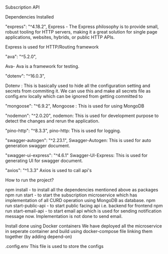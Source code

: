 Subscription API

Dependencies Installed 

"express": "^4.18.2",
Express - The Express philosophy is to provide small, robust tooling for HTTP servers, making it a great solution for single page applications, websites, hybrids, or public HTTP APIs.

Express is used for HTTP/Routing framework

"ava": "^5.2.0",

Ava- Ava is a framework for testing.

"dotenv": "^16.0.3",

Dotenv : This is basically used to hide all the configuration setting and secrets from commiting it. We can use this and make all secrets file as config.env locally which can be ignored from getting committed to 
   
"mongoose": "^6.9.2",
 Mongoose : This is used for using MongoDB
 
"nodemon": "^2.0.20",
nodemon: This is used for development purpose to detect the changes and rerun the application.

"pino-http": "^8.3.3",
pino-http: This is used for logging.

"swagger-autogen": "^2.23.1",
Swagger-Autogen: This is used for auto generation swagger document.

"swagger-ui-express": "^4.6.1"
Swagger-UI-Express: This is used for generating UI for swagger document.

"axios": "^1.3.3"
Axios is used to call api's


How to run the project?

npm install - to install all the dependencies mentioned above as packages
npm run start - to start the subscription microservice which has implementation of all CURD operation using MongoDB as database.
npm run start-public-api - to start public facing api i.e. backend for frontend
npm run start-email-api - to start email api which is used for sending notification message now. Implementation is not done to send email.


Install done using Docker containers
We have deployed all the microservice in seperate container and build using docker-compose file linking them together (by adding depend-on)

.config.env 
This file is used to store the configs


